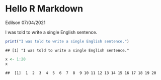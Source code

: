 Hello R Markdown
================
Edilson
07/04/2021

I was told to write a single English sentence.

``` r
print("I was told to write a single English sentence.")
```

    ## [1] "I was told to write a single English sentence."

``` r
x <- 1:20
x
```

    ##  [1]  1  2  3  4  5  6  7  8  9 10 11 12 13 14 15 16 17 18 19 20

